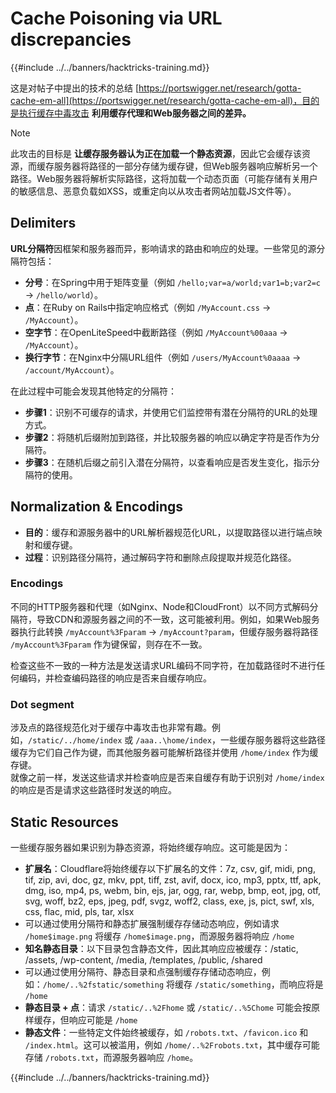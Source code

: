 # Cache Poisoning via URL discrepancies

{{#include ../../banners/hacktricks-training.md}}

这是对帖子中提出的技术的总结 [https://portswigger.net/research/gotta-cache-em-all](https://portswigger.net/research/gotta-cache-em-all)，目的是执行缓存中毒攻击 **利用缓存代理和Web服务器之间的差异。**

> [!NOTE]
> 此攻击的目标是 **让缓存服务器认为正在加载一个静态资源**，因此它会缓存该资源，而缓存服务器将路径的一部分存储为缓存键，但Web服务器响应解析另一个路径。Web服务器将解析实际路径，这将加载一个动态页面（可能存储有关用户的敏感信息、恶意负载如XSS，或重定向以从攻击者网站加载JS文件等）。

## Delimiters

**URL分隔符**因框架和服务器而异，影响请求的路由和响应的处理。一些常见的源分隔符包括：

- **分号**：在Spring中用于矩阵变量（例如 `/hello;var=a/world;var1=b;var2=c` → `/hello/world`）。
- **点**：在Ruby on Rails中指定响应格式（例如 `/MyAccount.css` → `/MyAccount`）。
- **空字节**：在OpenLiteSpeed中截断路径（例如 `/MyAccount%00aaa` → `/MyAccount`）。
- **换行字节**：在Nginx中分隔URL组件（例如 `/users/MyAccount%0aaaa` → `/account/MyAccount`）。

在此过程中可能会发现其他特定的分隔符：

- **步骤1**：识别不可缓存的请求，并使用它们监控带有潜在分隔符的URL的处理方式。
- **步骤2**：将随机后缀附加到路径，并比较服务器的响应以确定字符是否作为分隔符。
- **步骤3**：在随机后缀之前引入潜在分隔符，以查看响应是否发生变化，指示分隔符的使用。

## Normalization & Encodings

- **目的**：缓存和源服务器中的URL解析器规范化URL，以提取路径以进行端点映射和缓存键。
- **过程**：识别路径分隔符，通过解码字符和删除点段提取并规范化路径。

### **Encodings**

不同的HTTP服务器和代理（如Nginx、Node和CloudFront）以不同方式解码分隔符，导致CDN和源服务器之间的不一致，这可能被利用。例如，如果Web服务器执行此转换 `/myAccount%3Fparam` → `/myAccount?param`，但缓存服务器将路径 `/myAccount%3Fparam` 作为键保留，则存在不一致。

检查这些不一致的一种方法是发送请求URL编码不同字符，在加载路径时不进行任何编码，并检查编码路径的响应是否来自缓存响应。

### Dot segment

涉及点的路径规范化对于缓存中毒攻击也非常有趣。例如，`/static/../home/index` 或 `/aaa..\home/index`，一些缓存服务器将这些路径缓存为它们自己作为键，而其他服务器可能解析路径并使用 `/home/index` 作为缓存键。\
就像之前一样，发送这些请求并检查响应是否来自缓存有助于识别对 `/home/index` 的响应是否是请求这些路径时发送的响应。

## Static Resources

一些缓存服务器如果识别为静态资源，将始终缓存响应。这可能是因为：

- **扩展名**：Cloudflare将始终缓存以下扩展名的文件：7z, csv, gif, midi, png, tif, zip, avi, doc, gz, mkv, ppt, tiff, zst, avif, docx, ico, mp3, pptx, ttf, apk, dmg, iso, mp4, ps, webm, bin, ejs, jar, ogg, rar, webp, bmp, eot, jpg, otf, svg, woff, bz2, eps, jpeg, pdf, svgz, woff2, class, exe, js, pict, swf, xls, css, flac, mid, pls, tar, xlsx
- 可以通过使用分隔符和静态扩展强制缓存存储动态响应，例如请求 `/home$image.png` 将缓存 `/home$image.png`，而源服务器将响应 `/home`
- **知名静态目录**：以下目录包含静态文件，因此其响应应被缓存：/static, /assets, /wp-content, /media, /templates, /public, /shared
- 可以通过使用分隔符、静态目录和点强制缓存存储动态响应，例如：`/home/..%2fstatic/something` 将缓存 `/static/something`，而响应将是 `/home`
- **静态目录 + 点**：请求 `/static/..%2Fhome` 或 `/static/..%5Chome` 可能会按原样缓存，但响应可能是 `/home`
- **静态文件**：一些特定文件始终被缓存，如 `/robots.txt`、`/favicon.ico` 和 `/index.html`。这可以被滥用，例如 `/home/..%2Frobots.txt`，其中缓存可能存储 `/robots.txt`，而源服务器响应 `/home`。

{{#include ../../banners/hacktricks-training.md}}
